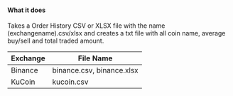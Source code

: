 <h4> What it does</h4>

Takes a Order History CSV or XLSX file with the name (exchangename).csv/xlsx and creates a txt file with all coin name, average buy/sell and total traded amount. 

Exchange | File Name |
--- | --- | 
Binance | binance.csv, binance.xlsx |
KuCoin | kucoin.csv |